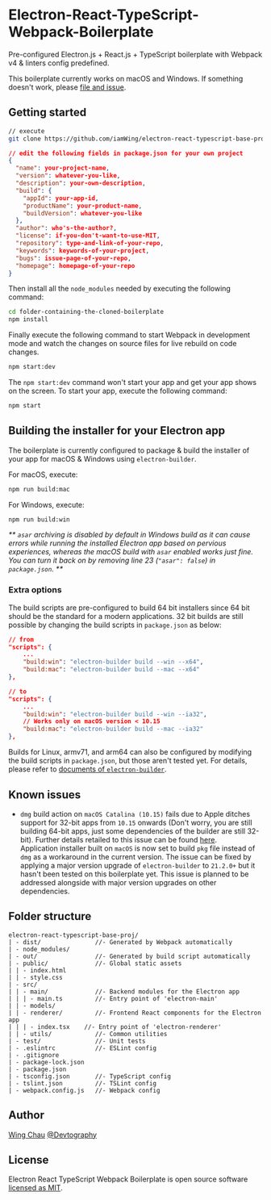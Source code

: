 # Electron-React-TypeScript-Webpack-Boilerplate
Pre-configured Electron.js + React.js + TypeScript boilerplate with 
Webpack v4 & linters config predefined.

This boilerplate currently works on macOS and Windows. If something doesn't 
work, please [file and issue](https://github.com/Devtography/electron-react-typescript-webpack-boilerplate/issues/new).

## Getting started
```sh
// execute
git clone https://github.com/iamWing/electron-react-typescript-base-proj.git
```

```json
// edit the following fields in package.json for your own project
{
  "name": your-project-name,
  "version": whatever-you-like,
  "description": your-own-description,
  "build": {
    "appId": your-app-id,
    "productName": your-product-name,
    "buildVersion": whatever-you-like
  },
  "author": who's-the-author?,
  "license": if-you-don't-want-to-use-MIT,
  "repository": type-and-link-of-your-repo,
  "keywords": keywords-of-your-project,
  "bugs": issue-page-of-your-repo,
  "homepage": homepage-of-your-repo
}
```

Then install all the `node_modules` needed by executing the following command:
```sh
cd folder-containing-the-cloned-boilerplate
npm install
```

Finally execute the following command to start Webpack in development mode and 
watch the changes on source files for live rebuild on code changes.
```sh
npm start:dev
```

The `npm start:dev` command won't start your app and get your app shows on the 
screen. To start your app, execute the following command:
```sh
npm start
```

## Building the installer for your Electron app
The boilerplate is currently configured to package & build the installer of 
your app for macOS & Windows using `electron-builder`. 

For macOS, execute:
```sh
npm run build:mac
```

For Windows, execute:
```sh
npm run build:win
```
_** `asar` archiving is disabled by default in Windows build as it can cause 
errors while running the installed Electron app based on pervious experiences, 
whereas the macOS build with `asar` enabled works just fine. You can turn it 
back on by removing line 23 (`"asar": false`) in `package.json`. **_

### Extra options
The build scripts are pre-configured to build 64 bit installers since 64 bit 
should be the standard for a modern applications. 32 bit builds are still 
possible by changing the build scripts in `package.json` as below:
```json
// from
"scripts": {
    ...
    "build:win": "electron-builder build --win --x64",
    "build:mac": "electron-builder build --mac --x64"
},

// to
"scripts": {
    ...
    "build:win": "electron-builder build --win --ia32",
    // Works only on macOS version < 10.15
    "build:mac": "electron-builder build --mac --ia32"
},
```

Builds for Linux, armv71, and arm64 can also be configured by modifying the 
build scripts in `package.json`, but those aren't tested yet. For details, 
please refer to [documents of `electron-builder`](https://www.electron.build/cli).

## Known issues

- `dmg` build action on `macOS Catalina (10.15)` fails due to Apple ditches 
  support for 32-bit apps from `10.15` onwards (Don't worry, you are still 
  building 64-bit apps, just some dependencies of the builder are still 32-bit).
  Further details retailed to this issue can be found 
  [here](https://github.com/electron-userland/electron-builder/issues/3990).  
  Application installer built on `macOS` is now set to build `pkg` file 
  instead of `dmg` as a workaround in the current version. The issue can be 
  fixed by applying a major version upgrade of `electron-builder` to `21.2.0+` 
  but it hasn't been tested on this boilerplate yet. This issue is planned to 
  be addressed alongside with major version upgrades on other dependencies.

## Folder structure
```
electron-react-typescript-base-proj/
| - dist/               //- Generated by Webpack automatically
| - node_modules/
| - out/                //- Generated by build script automatically
| - public/             //- Global static assets
| | - index.html
| | - style.css
| - src/
| | - main/             //- Backend modules for the Electron app
| | | - main.ts         //- Entry point of 'electron-main'
| | - models/
| | - renderer/         //- Frontend React components for the Electron app
| | | - index.tsx    //- Entry point of 'electron-renderer'
| | - utils/            //- Common utilities
| - test/               //- Unit tests
| - .eslintrc           //- ESLint config
| - .gitignore
| - package-lock.json
| - package.json
| - tsconfig.json       //- TypeScript config
| - tslint.json         //- TSLint config
| - webpack.config.js   //- Webpack config
```

## Author

[Wing Chau](https://github.com/iamWing) [@Devtography](https://github.com/Devtography)

## License
Electron React TypeScript Webpack Boilerplate is open source software 
[licensed as MIT](LICENSE).
